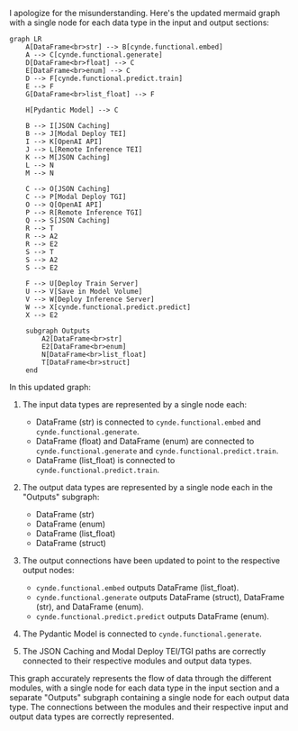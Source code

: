 I apologize for the misunderstanding. Here's the updated mermaid graph with a single node for each data type in the input and output sections:

```mermaid
graph LR
    A[DataFrame<br>str] --> B[cynde.functional.embed]
    A --> C[cynde.functional.generate]
    D[DataFrame<br>float] --> C
    E[DataFrame<br>enum] --> C
    D --> F[cynde.functional.predict.train]
    E --> F
    G[DataFrame<br>list_float] --> F

    H[Pydantic Model] --> C

    B --> I[JSON Caching]
    B --> J[Modal Deploy TEI]
    I --> K[OpenAI API]
    J --> L[Remote Inference TEI]
    K --> M[JSON Caching]
    L --> N
    M --> N

    C --> O[JSON Caching]
    C --> P[Modal Deploy TGI]
    O --> Q[OpenAI API]
    P --> R[Remote Inference TGI]
    Q --> S[JSON Caching]
    R --> T
    R --> A2
    R --> E2
    S --> T
    S --> A2
    S --> E2

    F --> U[Deploy Train Server]
    U --> V[Save in Model Volume]
    V --> W[Deploy Inference Server]
    W --> X[cynde.functional.predict.predict]
    X --> E2

    subgraph Outputs
        A2[DataFrame<br>str]
        E2[DataFrame<br>enum]
        N[DataFrame<br>list_float]
        T[DataFrame<br>struct]
    end
```

In this updated graph:

1. The input data types are represented by a single node each:
   - DataFrame (str) is connected to `cynde.functional.embed` and `cynde.functional.generate`.
   - DataFrame (float) and DataFrame (enum) are connected to `cynde.functional.generate` and `cynde.functional.predict.train`.
   - DataFrame (list_float) is connected to `cynde.functional.predict.train`.

2. The output data types are represented by a single node each in the "Outputs" subgraph:
   - DataFrame (str)
   - DataFrame (enum)
   - DataFrame (list_float)
   - DataFrame (struct)

3. The output connections have been updated to point to the respective output nodes:
   - `cynde.functional.embed` outputs DataFrame (list_float).
   - `cynde.functional.generate` outputs DataFrame (struct), DataFrame (str), and DataFrame (enum).
   - `cynde.functional.predict.predict` outputs DataFrame (enum).

4. The Pydantic Model is connected to `cynde.functional.generate`.

5. The JSON Caching and Modal Deploy TEI/TGI paths are correctly connected to their respective modules and output data types.

This graph accurately represents the flow of data through the different modules, with a single node for each data type in the input section and a separate "Outputs" subgraph containing a single node for each output data type. The connections between the modules and their respective input and output data types are correctly represented.